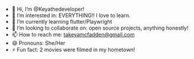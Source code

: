 - 👋 Hi, I’m @Keyathedeveloper!
- 👀 I’m interested in: EVERYTHING!! I love to learn.
- 🌱 I’m currently learning flutter/Playwright
- 💞️ I’m looking to collaborate on: open source projects, anything honestly!
- 📫 How to reach me: takeyamcfadden@gmail.com
- 😄 Pronouns: She/Her
- ⚡ Fun fact: 2 movies were filmed in my hometown!

<!---
Keyathedeveloper/Keyathedeveloper is a ✨ special ✨ repository because its `README.md` (this file) appears on your GitHub profile.
You can click the Preview link to take a look at your changes.
--->
